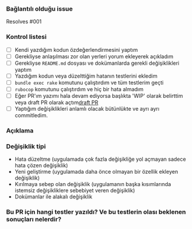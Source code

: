 ### Bağlantılı olduğu issue

Resolves #001 <!--issue numarasını yazınız-->

### Kontrol listesi

* [ ] Kendi yazdığım kodun özdeğerlendirmesini yaptım
* [ ] Gerekliyse anlaşılması zor olan yerleri yorum ekleyerek açıkladım
* [ ] Gerekliyse `README.md` dosyası ve dokümanlarda gerekli değişiklikleri yaptım
* [ ] Yazdığım kodun veya düzelttiğim hatanın testlerini ekledim
* [ ] `bundle exec rake` komutunu çalıştırdım ve tüm testlerim geçti
* [ ] `rubocop` komutunu çalıştırdım ve hiç bir hata almadım
* [ ] Eğer PR'ım yazımı hala devam ediyorsa başlıkta 'WIP' olarak belirttim veya draft PR olarak açtım[draft PR](https://help.github.com/en/github/collaborating-with-issues-and-pull-requests/about-pull-requests#draft-pull-requests)
* [ ] Yaptığım değişiklikleri anlamlı olacak bütünlükte ve ayrı ayrı commitledim.

### Açıklama

<!-- Lütfen yapılan değişiklikleri kısa ve öz bir şekilde açıklayın.
Yaptığınız değişlikteki motivasyonu ve içeriğini de eklemeyi unutmayınız.
Kontrol soruları:
  - Ne değişti ve neden değişti?
  - Hangi alternatifler düşünüldü?
  - Bu çözüm uygulanırken başka şeylerden feragat edildi mi?

Bilmemiz gereken başka şeyler var ise bu kısıma ekleyiniz. -->

### Değişiklik tipi

<!-- Lütfen uymayan tüm başlıkları siliniz. Hiç biri uymuyorsa kendiniz yazınız. -->

* Hata düzeltme (uygulamada çok fazla değişikliğe yol açmayan sadece hata çözen değişiklik)
* Yeni geliştirme (uygulamada daha önce olmayan bir özellik ekleyen değişiklik)
* Kırılmaya sebep olan değişiklik (uygulamanın başka kısımlarında istemsiz değişikliklere sebebiyet veren değişiklik)
* Dokümanlar ile alakalı değişiklik

### Bu PR için hangi testler yazıldı? Ve bu testlerin olası beklenen sonuçları nelerdir?

<!-- Lütfen yazdığınız testleri ve olası sonuçlarını açıklayınız -->